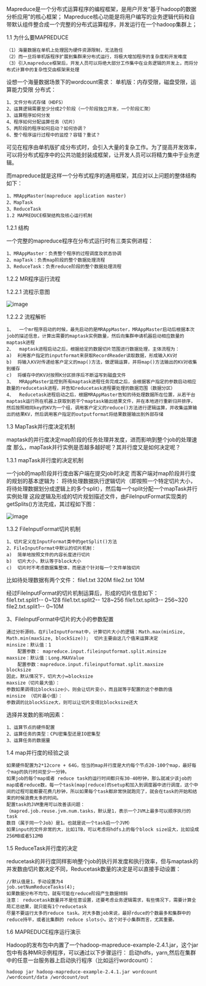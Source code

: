 Mapreduce是一个分布式运算程序的编程框架，是用户开发“基于hadoop的数据分析应用”的核心框架；
Mapreduce核心功能是将用户编写的业务逻辑代码和自带默认组件整合成一个完整的分布式运算程序，并发运行在一个hadoop集群上；

1.1 为什么要MAPREDUCE

    （1）海量数据在单机上处理因为硬件资源限制，无法胜任
    （2）而一旦将单机版程序扩展到集群来分布式运行，将极大增加程序的复杂度和开发难度
    （3）引入mapreduce框架后，开发人员可以将绝大部分工作集中在业务逻辑的开发上，而将分布式计算中的复杂性交由框架来处理

设想一个海量数据场景下的wordcount需求：
单机版：内存受限，磁盘受限，运算能力受限
分布式：

    1、文件分布式存储（HDFS）
    2、运算逻辑需要至少分成2个阶段（一个阶段独立并发，一个阶段汇聚）
    3、运算程序如何分发
    4、程序如何分配运算任务（切片）
    5、两阶段的程序如何启动？如何协调？
    6、整个程序运行过程中的监控？容错？重试？

可见在程序由单机版扩成分布式时，会引入大量的复杂工作。为了提高开发效率，可以将分布式程序中的公共功能封装成框架，让开发人员可以将精力集中于业务逻辑。

而mapreduce就是这样一个分布式程序的通用框架，其应对以上问题的整体结构如下：

    1、MRAppMaster(mapreduce application master)
    2、MapTask
    3、ReduceTask
    1.2 MAPREDUCE框架结构及核心运行机制

1.2.1 结构

一个完整的mapreduce程序在分布式运行时有三类实例进程：

    1、MRAppMaster：负责整个程序的过程调度及状态协调
    2、mapTask：负责map阶段的整个数据处理流程
    3、ReduceTask：负责reduce阶段的整个数据处理流程

1.2.2 MR程序运行流程

1.2.2.1 流程示意图

![image](https://github.com/tang-engineer/Bigdata-learn/blob/master/Hadoop/MapReduce/images/%E6%B5%81%E7%A8%8B%E7%A4%BA%E6%84%8F%E5%9B%BE.png)

1.2.2.2 流程解析

    1、	一个mr程序启动的时候，最先启动的是MRAppMaster，MRAppMaster启动后根据本次job的描述信息，计算出需要的maptask实例数量，然后向集群申请机器启动相应数量的maptask进程
    2、	maptask进程启动之后，根据给定的数据切片范围进行数据处理，主体流程为：
    a)	利用客户指定的inputformat来获取RecordReader读取数据，形成输入KV对
    b)	将输入KV对传递给客户定义的map()方法，做逻辑运算，并将map()方法输出的KV对收集到缓存
    c)	将缓存中的KV对按照K分区排序后不断溢写到磁盘文件
    3、	MRAppMaster监控到所有maptask进程任务完成之后，会根据客户指定的参数启动相应数量的reducetask进程，并告知reducetask进程要处理的数据范围（数据分区）
    4、	Reducetask进程启动之后，根据MRAppMaster告知的待处理数据所在位置，从若干台maptask运行所在机器上获取到若干个maptask输出结果文件，并在本地进行重新归并排序，然后按照相同key的KV为一个组，调用客户定义的reduce()方法进行逻辑运算，并收集运算输出的结果KV，然后调用客户指定的outputformat将结果数据输出到外部存储
    
1.3 MapTask并行度决定机制

maptask的并行度决定map阶段的任务处理并发度，进而影响到整个job的处理速度
那么，mapTask并行实例是否越多越好呢？其并行度又是如何决定呢？

1.3.1 mapTask并行度的决定机制

一个job的map阶段并行度由客户端在提交job时决定
而客户端对map阶段并行度的规划的基本逻辑为：
将待处理数据执行逻辑切片（即按照一个特定切片大小，将待处理数据划分成逻辑上的多个split），然后每一个split分配一个mapTask并行实例处理
这段逻辑及形成的切片规划描述文件，由FileInputFormat实现类的getSplits()方法完成，其过程如下图：

![image](https://github.com/tang-engineer/Bigdata-learn/blob/master/Hadoop/MapReduce/images/%E9%80%BB%E8%BE%91%E5%88%87%E7%89%87%E7%A4%BA%E6%84%8F%E5%9B%BE.png)

1.3.2 FileInputFormat切片机制

    1、切片定义在InputFormat类中的getSplit()方法
    2、FileInputFormat中默认的切片机制：
    a)	简单地按照文件的内容长度进行切片
    b)	切片大小，默认等于block大小
    c)	切片时不考虑数据集整体，而是逐个针对每一个文件单独切片
    
比如待处理数据有两个文件：
file1.txt    320M
file2.txt    10M

经过FileInputFormat的切片机制运算后，形成的切片信息如下：  
file1.txt.split1--  0~128
file1.txt.split2--  128~256
file1.txt.split3--  256~320
file2.txt.split1--  0~10M

3、FileInputFormat中切片的大小的参数配置

    通过分析源码，在FileInputFormat中，计算切片大小的逻辑：Math.max(minSize, Math.min(maxSize, blockSize));  切片主要由这几个值来运算决定
    minsize：默认值：1  
      	配置参数： mapreduce.input.fileinputformat.split.minsize    
    maxsize：默认值：Long.MAXValue  
        配置参数：mapreduce.input.fileinputformat.split.maxsize
    blocksize
    因此，默认情况下，切片大小=blocksize
    maxsize（切片最大值）：
    参数如果调得比blocksize小，则会让切片变小，而且就等于配置的这个参数的值
    minsize （切片最小值）：
    参数调的比blockSize大，则可以让切片变得比blocksize还大


选择并发数的影响因素：

    1、运算节点的硬件配置
    2、运算任务的类型：CPU密集型还是IO密集型
    3、运算任务的数据量
    
1.4 map并行度的经验之谈

    如果硬件配置为2*12core + 64G，恰当的map并行度是大约每个节点20-100个map，最好每个map的执行时间至少一分钟。
    如果job的每个map或者 reduce task的运行时间都只有30-40秒钟，那么就减少该job的map或者reduce数，每一个task(map|reduce)的setup和加入到调度器中进行调度，这个中间的过程可能都要花费几秒钟，所以如果每个task都非常快就跑完了，就会在task的开始和结束的时候浪费太多的时间。
    配置task的JVM重用可以改善该问题：
    （mapred.job.reuse.jvm.num.tasks，默认是1，表示一个JVM上最多可以顺序执行的task
    数目（属于同一个Job）是1。也就是说一个task启一个JVM）
    如果input的文件非常的大，比如1TB，可以考虑将hdfs上的每个block size设大，比如设成256MB或者512MB



1.5 ReduceTask并行度的决定

reducetask的并行度同样影响整个job的执行并发度和执行效率，但与maptask的并发数由切片数决定不同，Reducetask数量的决定是可以直接手动设置：

    //默认值是1，手动设置为4
    job.setNumReduceTasks(4);
    如果数据分布不均匀，就有可能在reduce阶段产生数据倾斜
    注意： reducetask数量并不是任意设置，还要考虑业务逻辑需求，有些情况下，需要计算全局汇总结果，就只能有1个reducetask
    尽量不要运行太多的reduce task。对大多数job来说，最好rduce的个数最多和集群中的reduce持平，或者比集群的 reduce slots小。这个对于小集群而言，尤其重要。


1.6 MAPREDUCE程序运行演示

Hadoop的发布包中内置了一个hadoop-mapreduce-example-2.4.1.jar，这个jar包中有各种MR示例程序，可以通过以下步骤运行：
启动hdfs，yarn,然后在集群中的任意一台服务器上启动执行程序（比如运行wordcount）：

    hadoop jar hadoop-mapreduce-example-2.4.1.jar wordcount  /wordcount/data /wordcount/out


